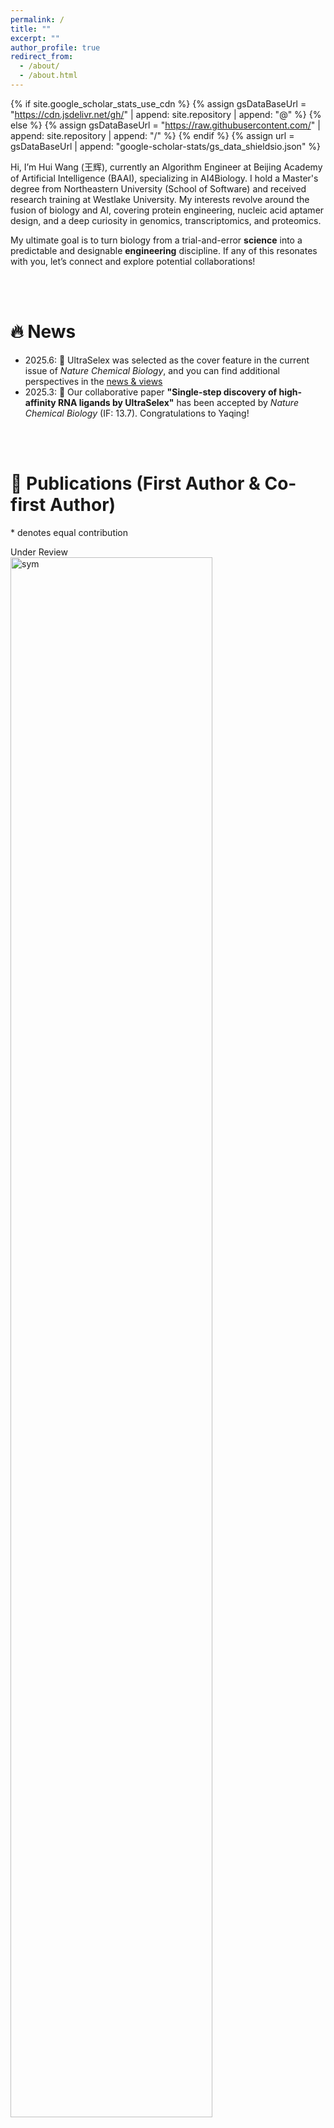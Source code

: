 ```yaml
---
permalink: /
title: ""
excerpt: ""
author_profile: true
redirect_from: 
  - /about/
  - /about.html
---
```


{% if site.google_scholar_stats_use_cdn %}
{% assign gsDataBaseUrl = "https://cdn.jsdelivr.net/gh/" | append: site.repository | append: "@" %}
{% else %}
{% assign gsDataBaseUrl = "https://raw.githubusercontent.com/" | append: site.repository | append: "/" %}
{% endif %}
{% assign url = gsDataBaseUrl | append: "google-scholar-stats/gs_data_shieldsio.json" %}

<span class='anchor' id='about-me'></span>

Hi, I’m Hui Wang (王辉), currently an Algorithm Engineer at Beijing Academy of Artificial Intelligence (BAAI), specializing in AI4Biology. I hold a Master's degree from Northeastern University (School of Software) and received research training at Westlake University. My interests revolve around the fusion of biology and AI, covering protein engineering, nucleic acid aptamer design, and a deep curiosity in genomics, transcriptomics, and proteomics. 

My ultimate goal is to turn biology from a trial-and-error **science** into a predictable and designable **engineering** discipline. If any of this resonates with you, let’s connect and explore potential collaborations!

<br><br>

# 🔥 News

- 2025.6: 🎉 UltraSelex was selected as the cover feature in the current issue of *Nature Chemical Biology*, and you can find additional perspectives in the [news & views](https://www.nature.com/articles/s41589-025-01917-0)
- 2025.3: 🎉 Our collaborative paper **"Single-step discovery of high-affinity RNA ligands by UltraSelex"** has been accepted by *Nature Chemical Biology* (IF: 13.7). Congratulations to Yaqing!

<br><br>

# 📝 Publications (First Author \& Co-first Author)

\* denotes equal contribution

<div class='paper-box'><div class='paper-box-image'><div><div class="badge">Under Review</div><img src='images/ultragen.png' alt="sym" width="80%"></div></div>
<div class='paper-box-text' markdown="1">

**Decoding the RNA interactome by UltraGen**

**Hui Wang**, Zhaoming Chen, Wenjun Lin, Yuan Jiang, Jingye Zhang, Wenhao Huang, Yonggui Fu, Hongwang Xiao, David Kuster, Andres Jäschke, Qiwei Ye, Yaqing Zhang

<a href="https://www.biorxiv.org/content/10.1101/2024.05.30.596740v1"><img src="https://img.shields.io/badge/Paper-researchsquare-green" style="max-width: 100%;"></a>  <a href="https://codeocean.com/capsule/1240603/tree/v1"><img src="https://img.shields.io/badge/code-codeocean-blue" style="max-width: 100%;"></a>

*UnderReivew*

</div>
</div>

<div class='paper-box'><div class='paper-box-image'><div><div class="badge">Briefs in Bioinformatics 2024</div><img src='images/fungentyper.jpg' alt="sym" width="80%"></div></div>
<div class='paper-box-text' markdown="1">

**Highly accurate classification and discovery of microbial protein-coding gene functions using FunGeneTyper: an extensible deep learning framework**  

Guoqing Zhang, **Hui Wang\***, Zhiguo Zhang, Lu Zhang, Guibing Guo, Jian Yang, Fajie Yuan, Feng Ju

<a href="https://www.biorxiv.org/content/10.1101/2024.05.30.596740v1"><img src="https://img.shields.io/badge/Paper-Briefs%20in%20Bioinformatics-green" style="max-width: 100%;"></a>
<a href="https://github.com/emblab-westlake/FunGeneTyper"><img src="https://img.shields.io/github/stars/emblab-westlake/FunGeneTyper?style=social&label=Code+Stars" style="max-width: 100%;"></a>

Briefs in Bioinformatics 2024

</div>
</div>

<div class='paper-box'><div class='paper-box-image'><div><div class="badge">NeurIPS 2024 Workshop</div><img src='images/opi.png' alt="sym" width="80%"></div></div>
<div class='paper-box-text' markdown="1">

**OPI: An Open Instruction Dataset for Adapting Large Language Models to Protein-Related Tasks**

Hongwang Xiao\*, Wenjun Lin\*, **Hui Wang\***, Zheng Liu, Qiwei Ye

<a href="https://neurips.cc/virtual/2024/105921"><img src="https://img.shields.io/badge/paper-Workshop-green" style="max-width: 100%;"></a>
<a href="https://github.com/emblab-westlake/FunGeneTyper"><img src="https://img.shields.io/github/stars/baaihealth/opi?style=social&label=Code+Stars" style="max-width: 100%;"></a>

NeurIPs 2024 Workshop: Foundation Models for Science: Progress, Opportunities, and Challenges

</div>
</div>



<br><br>

# 📝 Publications (Co-Author)

<div class='paper-box'><div class='paper-box-image'><div><div class="badge">Nature Chemical Biology 2025</div><img src='images/ultraselex.png' alt="sym" width="80%"></div></div>
<div class='paper-box-text' markdown="1">

**Single-step discovery of high-affinity RNA ligands by UltraSelex**

Yaqing Zhang, Yuan Jiang, David Kuster, Qiwei Ye, Wenhao Huang, Simon Fürbacher, Jingye Zhang, Pia Doll, Wenjun Lin, Siwei Dong, **Hui Wang**, Zhipeng Tang, David Ibberson, Klemens Wild, Irmgard Sinning, Anthony A. Hyman & Andres Jäschke

<a href="https://https://www.nature.com/articles/s41589-025-01868-6"><img src="https://img.shields.io/badge/paper-Nature Chemical Biology-green" style="max-width: 100%;"></a>

Nature Chemical Biology 2025

</div>
</div>

<div class='paper-box'><div class='paper-box-image'><div><div class="badge">Nature Communications 2025</div><img src='images/esm-ezy.png' alt="sym" width="80%"></div></div>
<div class='paper-box-text' markdown="1">

**ESM-Ezy: a deep learning strategy for the mining of novel multicopper oxidases with superior properties**

Hui Qian, Yuxuan Wang, Xibin Zhou, Tao Gu, **Hui Wang**, Hao Lyu, Zhikai Li, Xiuxu Li, Huan Zhou, Chengchen Guo, Fajie Yuan & Yajie Wang

<a href="https://www.nature.com/articles/s41467-025-58521-y"><img src="https://img.shields.io/badge/paper-Nature Communications-green" style="max-width: 100%;"></a>

Nature Communications 2025

</div>
</div>

<div class='paper-box'><div class='paper-box-image'><div><div class="badge">NeurIPS 2022</div><img src='images/explore.png' alt="sym" width="80%"></div></div>
<div class='paper-box-text' markdown="1">

**Exploring evolution-aware &-free protein language models as protein function predictors**

Mingyang Hu, Fajie Yuan, Kevin Yang, Fusong Ju, Jin Su, **Hui Wang**, Fei Yang, Qiuyang Ding

<a href="https://proceedings.neurips.cc/paper_files/paper/2022/file/fe066022bab2a6c6a3c57032a1623c70-Paper-Conference.pdf"><img src="https://img.shields.io/badge/paper-NeurIPS-green" style="max-width: 100%;"></a>

NeurIPS 2022

</div>
</div>



<br><br>

# ⭐ Highlights

<div class='paper-box'><div class='paper-box-image'><div><div class="badge">Nature Chemical Biology 2025</div><img src='images/cover.png' alt="sym" width="70%"></div></div>
<div class='paper-box-text' markdown="1">

UltraSelex, a rapid single-round method for high-affinity aptamer discovery, is featured on the cover of Nature Chemical Biology. Unlike conventional SELEX requiring 10–15 cycles, UltraSelex uses successive elution steps to capture aptamers by affinity in just one round.

<a href="https://www.nature.com/articles/s41589-025-01917-0"><img src="https://img.shields.io/badge/paper-Natrure Chemical Biology news & views-green" style="max-width: 100%;"></a>

</div>
</div>



<br><br>

# Competition

<div class='paper-box'><div class='paper-box-image'><div><div class="badge">蛋白质结构预测挑战赛2021-讯飞 iFLYTEK A.I.开发者大赛</div><img src='images/race1.png' alt="sym" width="50%"></div></div>
<div class='paper-box-text' markdown="1">





# Honors and Awards

- **Graduate**: Outstanding Graduate Student at Northeastern University; First-class Scholarship at Northeastern University.
- **Undergraduate**: Provincial-level Outstanding Graduate in 2020 (Top 3%); National Inspirational Scholarship; University-level Outstanding Student Leader and "Triple-A" Student.

<br><br>

<br><br>

# 📖  Educations & Internships

- 2023.07 - Present，Algorithm Engineer at Beijing Academy of Artificial Intelligence (BAAI), specializing in AI4Biology.

- 2022.07 - 2023.07,  Algorithm Intern at Beijing Academy of Artificial Intelligence (BAAI), supervised by [Wenhao Huang](https://scholar.google.com/citations?user=OdE3MsQAAAAJ&hl=zh-CN), specializing in AI4RNA.
- *2011.02 - 2022.07*, Visiting researcher at Westlake University, School of Engineering, supervised by [Fajie Yuan](https://fajieyuan.github.io/), specializing in AI4Protein.
- *2020.09 - 2023.06*, Master’s student at Northeastern University, supervised by [Guibing Guo](https://guoguibing.github.io/), specializing in Natural Language Processing.

